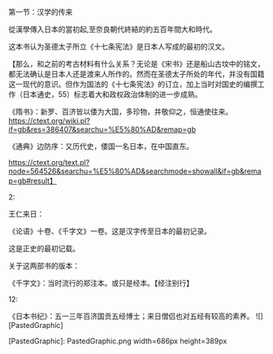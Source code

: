 第一节：汉学的传来

從漢學傳入日本的當初起,至奈良朝代終結的約五百年間大和時代。


这本书认为圣德太子所立《十七条宪法》是日本人写成的最初的汉文。

【那么，和之前的考古材料有什么关系？无论是《宋书》还是船山古坟中的铭文，都无法确认是日本人还是渡来人所作的。然而在圣德太子所处的年代，并没有国籍这一现代的意识。但作为国法的《十七条宪法》的订立，加上当时对国史的编撰工作（日本通史，55）标志着大和政权政治体制的进一步成熟。

《隋书》：新罗、百济皆以倭为大国，多珍物，并敬仰之，恒通使往来。
https://ctext.org/wiki.pl?if=gb&res=386407&searchu=%E5%80%AD&remap=gb

《通典》边防序：又历代史，倭国一名日本，在中国直东。

https://ctext.org/text.pl?node=564526&searchu=%E5%80%AD&searchmode=showall&if=gb&remap=gb#result】

2:

王仁来日：

《论语》十卷、《千字文》一卷。这是汉字传至日本的最初记录。

这是正史的最初记载。

关于这两部书的版本：

《千字文》：当时流行的郑注本。或只是经本。【经注别行】

12:


《日本书纪》：五一三年百济国贡五经博士；来日僧侣也对五经有较高的素养。
![][PastedGraphic]




[PastedGraphic]: PastedGraphic.png width=686px height=389px